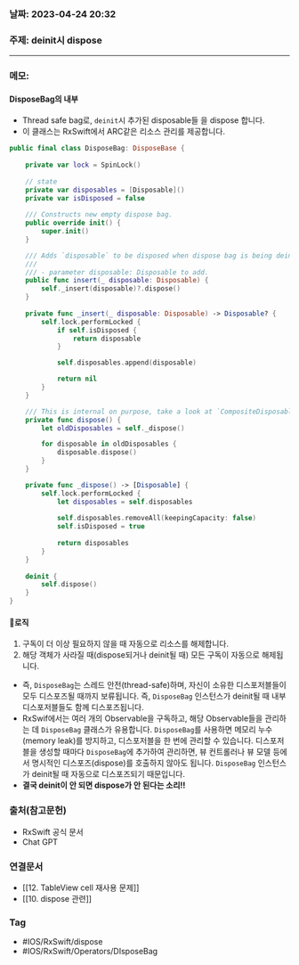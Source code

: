 ### 날짜: 2023-04-24 20:32

### 주제:  deinit시 dispose
---
### 메모:
#### DisposeBag의 내부
- Thread safe bag로, `deinit`시 추가된 disposable들 을 dispose 합니다. 
- 이 클래스는 RxSwift에서 ARC같은 리소스 관리를 제공합니다. 
~~~ swift 
public final class DisposeBag: DisposeBase {
    
    private var lock = SpinLock()
    
    // state
    private var disposables = [Disposable]()
    private var isDisposed = false
    
    /// Constructs new empty dispose bag.
    public override init() {
        super.init()
    }

    /// Adds `disposable` to be disposed when dispose bag is being deinited.
    ///
    /// - parameter disposable: Disposable to add.
    public func insert(_ disposable: Disposable) {
        self._insert(disposable)?.dispose()
    }
    
    private func _insert(_ disposable: Disposable) -> Disposable? {
        self.lock.performLocked {
            if self.isDisposed {
                return disposable
            }

            self.disposables.append(disposable)

            return nil
        }
    }

    /// This is internal on purpose, take a look at `CompositeDisposable` instead.
    private func dispose() {
        let oldDisposables = self._dispose()

        for disposable in oldDisposables {
            disposable.dispose()
        }
    }

    private func _dispose() -> [Disposable] {
        self.lock.performLocked {
            let disposables = self.disposables
            
            self.disposables.removeAll(keepingCapacity: false)
            self.isDisposed = true
            
            return disposables
        }
    }
    
    deinit {
        self.dispose()
    }
}
~~~
#### 로직
1. 구독이 더 이상 필요하지 않을 때 자동으로 리소스를 해제합니다. 
2. 해당 객체가 사라질 때(dispose되거나 deinit될 때) 모든 구독이 자동으로 해제됩니다.
- 즉, `DisposeBag`는 스레드 안전(thread-safe)하며, 자신이 소유한 디스포저블들이 모두 디스포즈될 때까지 보류됩니다. 즉, `DisposeBag` 인스턴스가 deinit될 때 내부 디스포저블들도 함께 디스포즈됩니다.
- RxSwif에서는 여러 개의 Observable을 구독하고, 해당 Observable들을 관리하는 데 `DisposeBag` 클래스가 유용합니다. `DisposeBag`를 사용하면 메모리 누수(memory leak)를 방지하고, 디스포저블을 한 번에 관리할 수 있습니다. 디스포저블을 생성할 때마다 `DisposeBag`에 추가하여 관리하면, 뷰 컨트롤러나 뷰 모델 등에서 명시적인 디스포즈(dispose)를 호출하지 않아도 됩니다. `DisposeBag` 인스턴스가 deinit될 때 자동으로 디스포즈되기 때문입니다.
- **결국 deinit이 안 되면 dispose가 안 된다는 소리!!**
### 출처(참고문헌) 
- RxSwift 공식 문서
- Chat GPT

### 연결문서 
- [[12. TableView cell 재사용 문제]]
- [[10. dispose 관련]]

### Tag
- #IOS/RxSwift/dispose 
- #IOS/RxSwift/Operators/DIsposeBag  